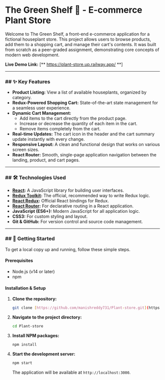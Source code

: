 # The Green Shelf 🌿 - E-commerce Plant Store

Welcome to The Green Shelf, a front-end e-commerce application for a fictional houseplant store. This project allows users to browse products, add them to a shopping cart, and manage their cart's contents. It was built from scratch as a peer-graded assignment, demonstrating core concepts of modern web development.

**Live Demo Link:** [** https://plant-store.up.railway.app/ **]



---

### ## ✨ Key Features

* **Product Listing:** View a list of available houseplants, organized by category.
* **Redux-Powered Shopping Cart:** State-of-the-art state management for a seamless user experience.
* **Dynamic Cart Management:**
    * Add items to the cart directly from the product page.
    * Increase or decrease the quantity of each item in the cart.
    * Remove items completely from the cart.
* **Real-time Updates:** The cart icon in the header and the cart summary update instantly with every change.
* **Responsive Layout:** A clean and functional design that works on various screen sizes.
* **React Router:** Smooth, single-page application navigation between the landing, product, and cart pages.

---

### ## 🛠️ Technologies Used

* **[React](https://reactjs.org/):** A JavaScript library for building user interfaces.
* **[Redux Toolkit](https://redux-toolkit.js.org/):** The official, recommended way to write Redux logic.
* **[React Redux](https://react-redux.js.org/):** Official React bindings for Redux.
* **[React Router](https://reactrouter.com/):** For declarative routing in a React application.
* **JavaScript (ES6+):** Modern JavaScript for all application logic.
* **CSS3:** For custom styling and layout.
* **Git & GitHub:** For version control and source code management.

---

### ## 🚀 Getting Started

To get a local copy up and running, follow these simple steps.

#### Prerequisites

* Node.js (v14 or later)
* npm

#### Installation & Setup

1.  **Clone the repository:**
    ```sh
    git clone [https://github.com/manishreddy731/Plant-store.git](https://github.com/manishreddy731/Plant-store.git)
    ```

2.  **Navigate to the project directory:**
    ```sh
    cd Plant-store
    ```

3.  **Install NPM packages:**
    ```sh
    npm install
    ```

4.  **Start the development server:**
    ```sh
    npm start
    ```
    The application will be available at `http://localhost:3000`.
